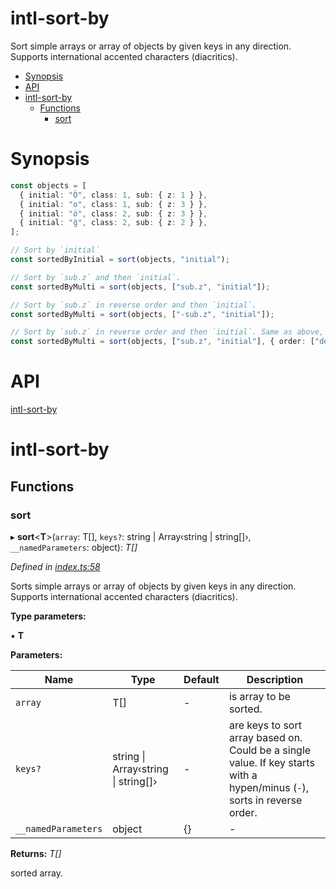 # intl-sort-by



Sort simple arrays or array of objects by given keys in any direction. Supports international accented characters (diacritics).

<!-- START doctoc generated TOC please keep comment here to allow auto update -->
<!-- DON'T EDIT THIS SECTION, INSTEAD RE-RUN doctoc TO UPDATE -->


- [Synopsis](#synopsis)
- [API](#api)
- [intl-sort-by](#intl-sort-by)
  - [Functions](#functions)
    - [sort](#sort)

<!-- END doctoc generated TOC please keep comment here to allow auto update -->


# Synopsis

```ts
const objects = [
  { initial: "Ö", class: 1, sub: { z: 1 } },
  { initial: "o", class: 1, sub: { z: 3 } },
  { initial: "ö", class: 2, sub: { z: 3 } },
  { initial: "ğ", class: 2, sub: { z: 2 } },
];

// Sort by `initial`
const sortedByInitial = sort(objects, "initial");

// Sort by `sub.z` and then `initial`.
const sortedByMulti = sort(objects, ["sub.z", "initial"]);

// Sort by `sub.z` in reverse order and then `initial`.
const sortedByMulti = sort(objects, ["-sub.z", "initial"]);

// Sort by `sub.z` in reverse order and then `initial`. Same as above, but with options.
const sortedByMulti = sort(objects, ["sub.z", "initial"], { order: ["desc", "asc"] });
```

# API


<a name="readmemd"></a>

[intl-sort-by](#readmemd)

# intl-sort-by

## Functions

###  sort

▸ **sort**<**T**>(`array`: T[], `keys?`: string | Array‹string | string[]›, `__namedParameters`: object): *T[]*

*Defined in [index.ts:58](https://github.com/ozum/intl-sort-by/blob/5680c43/src/index.ts#L58)*

Sorts simple arrays or array of objects by given keys in any direction. Supports international accented characters (diacritics).

**Type parameters:**

▪ **T**

**Parameters:**

Name | Type | Default | Description |
------ | ------ | ------ | ------ |
`array` | T[] | - | is array to be sorted. |
`keys?` | string &#124; Array‹string &#124; string[]› | - | are keys to sort array based on. Could be a single value. If key starts with a hypen/minus (`-`), sorts in reverse order. |
`__namedParameters` | object |  {} | - |

**Returns:** *T[]*

sorted array.

